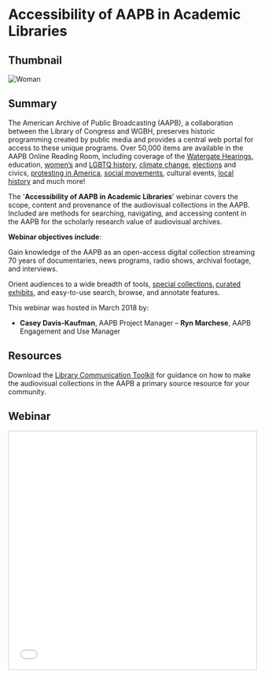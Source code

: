 # Accessibility of AAPB in Academic Libraries

## Thumbnail

![Woman](https://s3.amazonaws.com/americanarchive.org/special-collections/Woman.jpg "Woman")

## Summary

The American Archive of Public Broadcasting (AAPB), a collaboration between the Library of Congress and WGBH, preserves historic programming created by public media and provides a central web portal for access to these unique programs. Over 50,000 items are available in the AAPB Online Reading Room, including coverage of the [Watergate Hearings](/exhibits/watergate), education, [women’s](/special_collections/woman-series) and [LGBTQ history](/special_collections/lgbt), [climate change](/exhibits/climate-change), [elections](/exhibits/presidential-elections) and civics, [protesting in America](/exhibits/first-amendment), [social movements](/exhibits/civil-rights), cultural events, [local history](/participating-orgs) and much more!

The '**Accessibility of AAPB in Academic Libraries**' webinar covers the scope, content and provenance of the audiovisual collections in the AAPB. Included are methods for searching, navigating, and accessing content in the AAPB for the scholarly research value of audiovisual archives.

**Webinar objectives include**:

Gain knowledge of the AAPB as an open-access digital collection streaming 70 years of documentaries, news programs, radio shows, archival footage, and interviews.

Orient audiences to a wide breadth of tools, [special collections](/special_collections), [curated exhibits](/exhibits), and easy-to-use search, browse, and annotate features.


This webinar was hosted in March 2018 by:

- **Casey Davis-Kaufman**, AAPB Project Manager
– **Ryn Marchese**, AAPB Engagement and Use Manager

## Resources

Download the [Library Communication Toolkit](https://s3.amazonaws.com/americanarchive.org/downloadable_resources/AAPB_LibraryCommunicationsKit.pdf) for guidance on how to make the audiovisual collections in the AAPB a primary source resource for your community.

## Webinar

<iframe src="//www.slideshare.net/slideshow/embed_code/key/zfRFSQfMamPjft" width="595" height="485" frameborder="0" marginwidth="0" marginheight="0" scrolling="no" style="border:1px solid #CCC; border-width:1px; margin-bottom:5px; max-width: 100%;" allowfullscreen> </iframe>